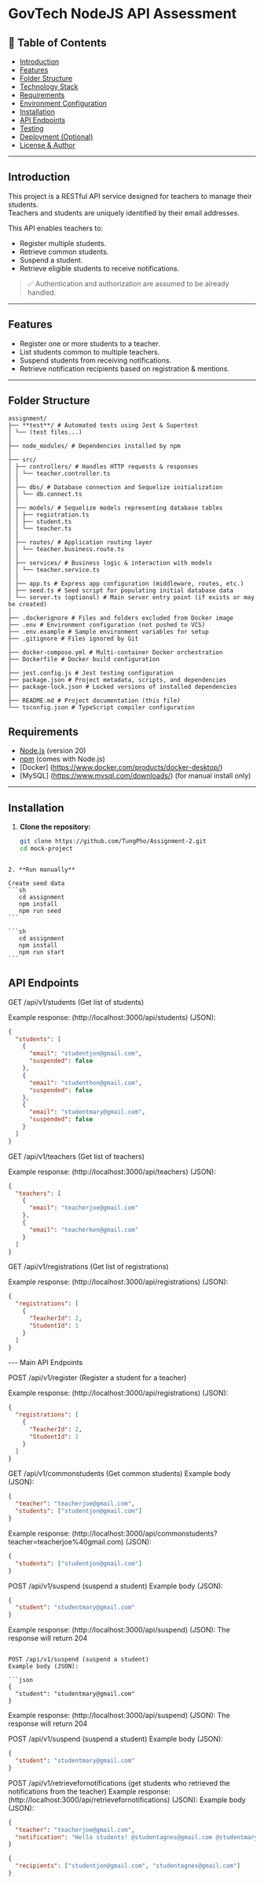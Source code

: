 # GovTech NodeJS API Assessment

## 📌 Table of Contents

- [Introduction](#introduction)
- [Features](#features)
- [Folder Structure](#folder-structure)
- [Technology Stack](#technology-stack)
- [Requirements](#requirements)
- [Environment Configuration](#environment-configuration)
- [Installation](#installation)
- [API Endpoints](#api-endpoints)
- [Testing](#testing)
- [Deployment (Optional)](#deployment-optional)
- [License & Author](#license--author)

---

## Introduction

This project is a RESTful API service designed for teachers to manage their students.  
Teachers and students are uniquely identified by their email addresses.

This API enables teachers to:

- Register multiple students.
- Retrieve common students.
- Suspend a student.
- Retrieve eligible students to receive notifications.

> ✅ Authentication and authorization are assumed to be already handled.

---

## Features

- Register one or more students to a teacher.
- List students common to multiple teachers.
- Suspend students from receiving notifications.
- Retrieve notification recipients based on registration & mentions.

---

## Folder Structure

```
assignment/
├── **test**/ # Automated tests using Jest & Supertest
│ └── (test files...)
│
├── node_modules/ # Dependencies installed by npm
│
├── src/
│ ├── controllers/ # Handles HTTP requests & responses
│ │ └── teacher.controller.ts
│ │
│ ├── dbs/ # Database connection and Sequelize initialization
│ │ └── db.connect.ts
│ │
│ ├── models/ # Sequelize models representing database tables
│ │ ├── registration.ts
│ │ ├── student.ts
│ │ └── teacher.ts
│ │
│ ├── routes/ # Application routing layer
│ │ └── teacher.business.route.ts
│ │
│ ├── services/ # Business logic & interaction with models
│ │ └── teacher.service.ts
│ │
│ ├── app.ts # Express app configuration (middleware, routes, etc.)
│ ├── seed.ts # Seed script for populating initial database data
│ └── server.ts (optional) # Main server entry point (if exists or may be created)
│
├── .dockerignore # Files and folders excluded from Docker image
├── .env # Environment configuration (not pushed to VCS)
├── .env.example # Sample environment variables for setup
├── .gitignore # Files ignored by Git
│
├── docker-compose.yml # Multi-container Docker orchestration
├── Dockerfile # Docker build configuration
│
├── jest.config.js # Jest testing configuration
├── package.json # Project metadata, scripts, and dependencies
├── package-lock.json # Locked versions of installed dependencies
│
├── README.md # Project documentation (this file)
└── tsconfig.json # TypeScript compiler configuration
```

## Requirements

- [Node.js](https://nodejs.org/) (version 20)
- [npm](https://www.npmjs.com/) (comes with Node.js)
- [Docker] (https://www.docker.com/products/docker-desktop/)
- [MySQL] (https://www.mysql.com/downloads/) (for manual install only)

---

## Installation

1. **Clone the repository:**

   ```sh
   git clone https://github.com/TungPho/Assignment-2.git
   cd mock-project
   ```

````

2. **Run manually**

Create seed data
```sh
   cd assignment
   npm install
   npm run seed
```

```sh
   cd assignment
   npm install
   npm run start
```
````

## API Endpoints

GET /api/v1/students (Get list of students)

Example response: (http://localhost:3000/api/students) (JSON):

```json
{
  "students": [
    {
      "email": "studentjon@gmail.com",
      "suspended": false
    },
    {
      "email": "studenthon@gmail.com",
      "suspended": false
    },
    {
      "email": "studentmary@gmail.com",
      "suspended": false
    }
  ]
}
```

GET /api/v1/teachers (Get list of teachers)

Example response: (http://localhost:3000/api/teachers) (JSON):

```json
{
  "teachers": [
    {
      "email": "teacherjoe@gmail.com"
    },
    {
      "email": "teacherken@gmail.com"
    }
  ]
}
```

GET /api/v1/registrations (Get list of registrations)

Example response: (http://localhost:3000/api/registrations) (JSON):

```json
{
  "registrations": [
    {
      "TeacherId": 2,
      "StudentId": 1
    }
  ]
}
```

--- Main API Endpoints

POST /api/v1/register (Register a student for a teacher)

Example response: (http://localhost:3000/api/registrations) (JSON):

```json
{
  "registrations": [
    {
      "TeacherId": 2,
      "StudentId": 1
    }
  ]
}
```

GET /api/v1/commonstudents (Get common students)
Example body (JSON):

```json
{
  "teacher": "teacherjoe@gmail.com",
  "students": ["studentjon@gmail.com"]
}
```

Example response: (http://localhost:3000/api/commonstudents?teacher=teacherjoe%40gmail.com) (JSON):

```json
{
  "students": ["studentjon@gmail.com"]
}
```

POST /api/v1/suspend (suspend a student)
Example body (JSON):

```json
{
  "student": "studentmary@gmail.com"
}
```

Example response: (http://localhost:3000/api/suspend) (JSON):
The response will return 204

````

POST /api/v1/suspend (suspend a student)
Example body (JSON):

```json
{
  "student": "studentmary@gmail.com"
}
````

Example response: (http://localhost:3000/api/suspend) (JSON):
The response will return 204

POST /api/v1/suspend (suspend a student)
Example body (JSON):

```json
{
  "student": "studentmary@gmail.com"
}
```

POST /api/v1/retrievefornotifications (get students who retrieved the notifications from the teacher)
Example response: (http://localhost:3000/api/retrievefornotifications) (JSON):
Example body (JSON):

```json
{
  "teacher": "teacherjoe@gmail.com",
  "notification": "Hello students! @studentagnes@gmail.com @studentmary@gmail.com"
}
```

```json
{
  "recipients": ["studentjon@gmail.com", "studentagnes@gmail.com"]
}
```
